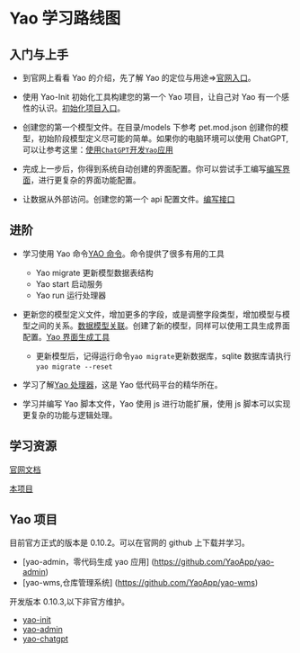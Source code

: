 # Yao 学习路线图

## 入门与上手

- 到官网上看看 Yao 的介绍，先了解 Yao 的定位与用途=>[官网入口](https://yaoapps.com/)。

- 使用 Yao-Init 初始化工具构建您的第一个 Yao 项目，让自己对 Yao 有一个感性的认识。[初始化项目入口](https://github.com/wwsheng009/yao-init-0.10.3)。

- 创建您的第一个模型文件。在目录/models 下参考 pet.mod.json 创建你的模型，初始阶段模型定义尽可能的简单。如果你的电脑环境可以使用 ChatGPT,可以让参考这里：[使用`ChatGPT`开发`Yao`应用](../ChatGPT/%E4%BD%BF%E7%94%A8ChatGPT%E5%BC%80%E5%8F%91YAO%E5%BA%94%E7%94%A8.md)

- 完成上一步后，你得到系统自动创建的界面配置。你可以尝试手工编写[编写界面](https://yaoapps.com/doc/%E5%9F%BA%E7%A1%80/%E7%BC%96%E5%86%99%E7%95%8C%E9%9D%A2)，进行更复杂的界面功能配置。

- 让数据从外部访问。创建您的第一个 api 配置文件。[编写接口](https://yaoapps.com/doc/%E5%9F%BA%E7%A1%80/%E7%BC%96%E5%86%99%E6%8E%A5%E5%8F%A3)

## 进阶

- 学习使用 Yao 命令[YAO 命令](https://yaoapps.com/doc/%E5%9F%BA%E7%A1%80/YAO%E5%91%BD%E4%BB%A4)。命令提供了很多有用的工具

  - Yao migrate 更新模型数据表结构
  - Yao start 启动服务
  - Yao run 运行处理器

- 更新您的模型定义文件，增加更多的字段，或是调整字段类型，增加模型与模型之间的关系。[数据模型关联](https://yaoapps.com/doc/%E8%BF%9B%E9%98%B6/%E6%95%B0%E6%8D%AE%E6%A8%A1%E5%9E%8B%E5%85%B3%E8%81%94)。创建了新的模型，同样可以使用工具生成界面配置。[Yao 界面生成工具](../Studio/%E8%87%AA%E5%8A%A8%E7%94%9F%E6%88%90table_form%E5%AE%9A%E4%B9%89%E6%96%87%E4%BB%B6.md)

  - 更新模型后，记得运行命令`yao migrate`更新数据库，sqlite 数据库请执行`yao migrate --reset`

- 学习了解[Yao 处理器](https://yaoapps.com/doc/%E5%9F%BA%E7%A1%80/%E4%BD%BF%E7%94%A8%E5%A4%84%E7%90%86%E5%99%A8)，这是 Yao 低代码平台的精华所在。

- 学习并编写 Yao 脚本文件，Yao 使用 js 进行功能扩展，使用 js 脚本可以实现更复杂的功能与逻辑处理。

## 学习资源

[官网文档](https://yaoapps.com/doc)

[本项目](https://wwsheng009.github.io/yao-docs/)

## Yao 项目

目前官方正式的版本是 0.10.2。可以在官网的 github 上下载并学习。

- [yao-admin，零代码生成 yao 应用] (https://github.com/YaoApp/yao-admin)
- [yao-wms,仓库管理系统] (https://github.com/YaoApp/yao-wms)

开发版本 0.10.3,以下非官方维护。

- [yao-init](https://github.com/wwsheng009/yao-init-0.10.3)
- [yao-admin](https://github.com/wwsheng009/yao-admin)
- [yao-chatgpt](https://github.com/wwsheng009/yao-chatgpt)
